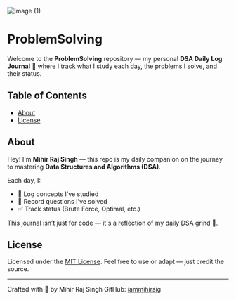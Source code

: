 ![image (1)](https://github.com/user-attachments/assets/16792cf6-e6c5-4624-a898-025f090015ad)

# ProblemSolving

Welcome to the **ProblemSolving** repository — my personal **DSA Daily Log Journal** 📔 where I track what I study each day, the problems I solve, and their status.

## Table of Contents

- [About](#about)
- [License](#license)

## About

Hey! I'm **Mihir Raj Singh** — this repo is my daily companion on the journey to mastering **Data Structures and Algorithms (DSA)**.

Each day, I:
- 📘 Log concepts I've studied
- 🧠 Record questions I've solved
- ✅ Track status (Brute Force, Optimal, etc.)

This journal isn’t just for code — it's a reflection of my daily DSA grind 💪.

## License

Licensed under the [MIT License](LICENSE). Feel free to use or adapt — just credit the source.

---

Crafted with 💙 by Mihir Raj Singh
GitHub: [iammihirsig](https://github.com/iammihirsig)
